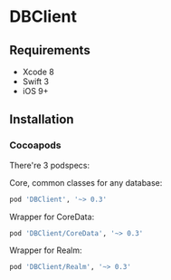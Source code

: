 # DBClient

## Requirements

- Xcode 8
- Swift 3
- iOS 9+

## Installation

### Cocoapods

There're 3 podspecs:

Core, common classes for any database:

```ruby
pod 'DBClient', '~> 0.3'
```

Wrapper for CoreData:

```ruby
pod 'DBClient/CoreData', '~> 0.3'
```

Wrapper for Realm:

```ruby
pod 'DBClient/Realm', '~> 0.3'
```
